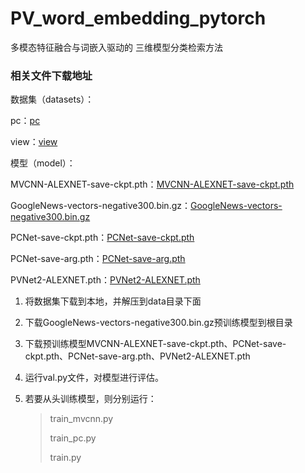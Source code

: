 # PV_word_embedding_pytorch
多模态特征融合与词嵌入驱动的 三维模型分类检索方法



### 相关文件下载地址

数据集（datasets）：

pc：[pc](https://drive.google.com/file/d/1zfNS1VdoyVRh9z-cWQIeZQyqq-Hi6P9F/view?usp=sharing)

view：[view](https://drive.google.com/file/d/1ChyHuyEYEqMDlPVmm98UeU5lWaG-bV9J/view?usp=sharing)

模型（model）：

MVCNN-ALEXNET-save-ckpt.pth：[MVCNN-ALEXNET-save-ckpt.pth](https://drive.google.com/file/d/1rdvYVxQxsncwfeveLvE2KmKyc1Lt7xK6/view?usp=sharing)

GoogleNews-vectors-negative300.bin.gz：[GoogleNews-vectors-negative300.bin.gz](https://drive.google.com/file/d/1fl5_6s5HmBEL4YPfHZGMQjnP10pUBq1U/view?usp=sharing)

PCNet-save-ckpt.pth：[PCNet-save-ckpt.pth](https://drive.google.com/file/d/1Dtn285uLCpBGaYc1a4j8pdUQvXEkajDt/view?usp=sharing)

PCNet-save-arg.pth：[PCNet-save-arg.pth](https://drive.google.com/file/d/1EGr-NEJqUhSaDjybYAFkNFr2ZVkAhpxk/view?usp=sharing)

PVNet2-ALEXNET.pth：[PVNet2-ALEXNET.pth](https://drive.google.com/file/d/1sdqSZWbNojRW4hpyJip5xQSsmFxxX51q/view?usp=sharing)



1. 将数据集下载到本地，并解压到data目录下面

2. 下载GoogleNews-vectors-negative300.bin.gz预训练模型到根目录

3. 下载预训练模型MVCNN-ALEXNET-save-ckpt.pth、PCNet-save-ckpt.pth、PCNet-save-arg.pth、PVNet2-ALEXNET.pth

4. 运行val.py文件，对模型进行评估。

5. 若要从头训练模型，则分别运行：

   > train_mvcnn.py
   >
   > train_pc.py
   >
   > train.py
